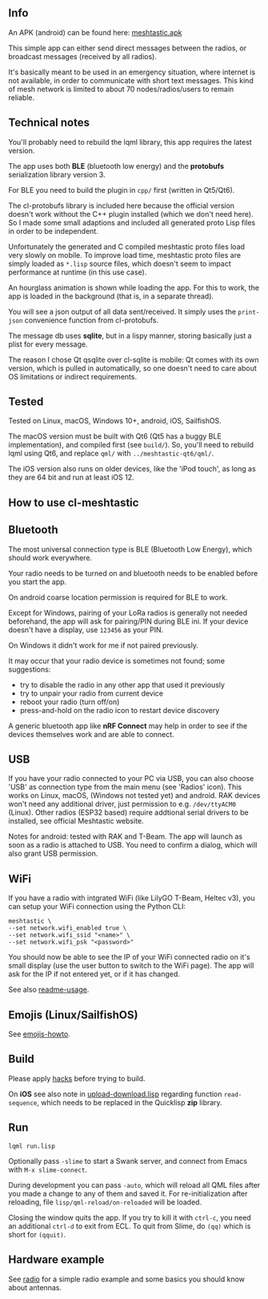 
Info
----

An APK (android) can be found here:
[meshtastic.apk](https://www.dropbox.com/scl/fi/bch0bay4ztk1a1j77nwqf/meshtastic.apk?rlkey=lkjbrz41760u54qaexkd1xz68&dl=0)

This simple app can either send direct messages between the radios, or
broadcast messages (received by all radios).

It's basically meant to be used in an emergency situation, where internet is
not available, in order to communicate with short text messages. This kind of
mesh network is limited to about 70 nodes/radios/users to remain reliable.


Technical notes
---------------

You'll probably need to rebuild the lqml library, this app requires the latest
version.

The app uses both **BLE** (bluetooth low energy) and the **protobufs**
serialization library version 3.

For BLE you need to build the plugin in `cpp/` first (written in Qt5/Qt6).

The cl-protobufs library is included here because the official version doesn't
work without the C++ plugin installed (which we don't need here). So I made
some small adaptions and included all generated proto Lisp files in order to be
independent.

Unfortunately the generated and C compiled meshtastic proto files load very
slowly on mobile. To improve load time, meshtastic proto files are simply
loaded as `*.lisp` source files, which doesn't seem to impact performance at
runtime (in this use case).

An hourglass animation is shown while loading the app. For this to work, the
app is loaded in the background (that is, in a separate thread).

You will see a json output of all data sent/received. It simply uses the
`print-json` convenience function from cl-protobufs.

The message db uses **sqlite**, but in a lispy manner, storing basically just a
plist for every message.

The reason I chose Qt qsqlite over cl-sqlite is mobile: Qt comes with its own
version, which is pulled in automatically, so one doesn't need to care about
OS limitations or indirect requirements.



Tested
------

Tested on Linux, macOS, Windows 10+, android, iOS, SailfishOS.

The macOS version must be built with Qt6 (Qt5 has a buggy BLE implementation),
and compiled first (see `build/`). So, you'll need to rebuild lqml using Qt6,
and replace `qml/` with `../meshtastic-qt6/qml/`.

The iOS version also runs on older devices, like the 'iPod touch', as long as
they are 64 bit and run at least iOS 12.



How to use cl-meshtastic
------------------------

## Bluetooth

The most universal connection type is BLE (Bluetooth Low Energy), which should
work everywhere.

Your radio needs to be turned on and bluetooth needs to be enabled before you
start the app.

On android coarse location permission is required for BLE to work.

Except for Windows, pairing of your LoRa radios is generally not needed
beforehand, the app will ask for pairing/PIN during BLE ini. If your device
doesn't have a display, use `123456` as your PIN.

On Windows it didn't work for me if not paired previously.

It may occur that your radio device is sometimes not found; some suggestions:

* try to disable the radio in any other app that used it previously
* try to unpair your radio from current device
* reboot your radio (turn off/on)
* press-and-hold on the radio icon to restart device discovery

A generic bluetooth app like **nRF Connect** may help in order to see if the
devices themselves work and are able to connect.


## USB

If you have your radio connected to your PC via USB, you can also choose 'USB'
as connection type from the main menu (see 'Radios' icon). This works on Linux,
macOS, (Windows not tested yet) and android. RAK devices won't need any
additional driver, just permission to e.g. `/dev/ttyACM0` (Linux). Other radios
(ESP32 based) require addtional serial drivers to be installed, see official
Meshtastic website.

Notes for android: tested with RAK and T-Beam. The app will launch as soon as a
radio is attached to USB. You need to confirm a dialog, which will also grant
USB permission.

## WiFi

If you have a radio with intgrated WiFi (like LilyGO T-Beam, Heltec v3), you
can setup your WiFi connection using the Python CLI:
```
meshtastic \
--set network.wifi_enabled true \
--set network.wifi_ssid "<name>" \
--set network.wifi_psk "<password>"
```
You should now be able to see the IP of your WiFi connected radio on it's
small display (use the user button to switch to the WiFi page). The app will
ask for the IP if not entered yet, or if it has changed.

See also [readme-usage](readme-usage.md).



Emojis (Linux/SailfishOS)
-------------------------

See [emojis-howto](platforms/linux/emojis-howto.md).



Build
-----

Please apply [hacks](hacks/) before trying to build.

On **iOS** see also note in [upload-download.lisp](lisp/upload-download.lisp)
regarding function `read-sequence`, which needs to be replaced in the Quicklisp
**zip** library.


Run
---
```
lqml run.lisp
```
Optionally pass `-slime` to start a Swank server, and connect from Emacs with
`M-x slime-connect`.

During development you can pass `-auto`, which will reload all QML files after
you made a change to any of them and saved it. For re-initialization after
reloading, file `lisp/qml-reload/on-reloaded` will be loaded.

Closing the window quits the app. If you try to kill it with `ctrl-c`, you need
an additional `ctrl-d` to exit from ECL. To quit from Slime, do `(qq)` which is
short for `(qquit)`.


Hardware example
----------------

See [radio](hardware/radio.htm) for a simple radio example and some basics you
should know about antennas.
